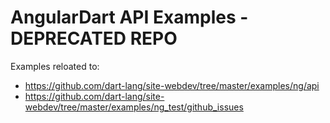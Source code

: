 # AngularDart API Examples - DEPRECATED REPO

Examples reloated to:
- https://github.com/dart-lang/site-webdev/tree/master/examples/ng/api
- https://github.com/dart-lang/site-webdev/tree/master/examples/ng_test/github_issues